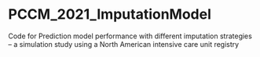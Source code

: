 # PCCM_2021_ImputationModel
Code for Prediction model performance with different imputation strategies – a simulation study using a North American intensive care unit registry
